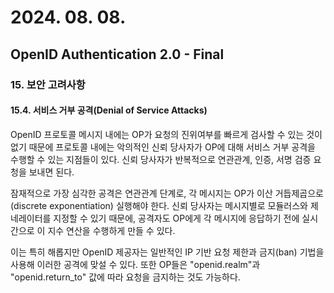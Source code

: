 # 2024. 08. 08.

## OpenID Authentication 2.0 - Final

### 15. 보안 고려사항

#### 15.4. 서비스 거부 공격(Denial of Service Attacks)

OpenID 프로토콜 메시지 내에는 OP가 요청의 진위여부를 빠르게 검사할 수 있는 것이 없기 때문에 프로토콜 내에는 악의적인 신뢰 당사자가 OP에 대해 서비스 거부 공격을 수행할 수 있는 지점들이 있다. 신뢰 당사자가 반복적으로 연관관계, 인증, 서명 검증 요청을 보내면 된다.

잠재적으로 가장 심각한 공격은 연관관계 단계로, 각 메시지는 OP가 이산 거듭제곱으로(discrete exponentiation) 실행해야 한다.  신뢰 당사자는 메시지별로 모듈러스와 제네레이터를 지정할 수 있기 때문에, 공격자도 OP에게 각 메시지에 응답하기 전에 실시간으로 이 지수 연산을 수행하게 만들 수 있다.

이는 특히 해롭지만 OpenID 제공자는 일반적인 IP 기반 요청 제한과 금지(ban) 기법을 사용해 이러한 공격에 맞설 수 있다. 또한 OP들은 "openid.realm"과 "openid.return_to" 값에 따라 요청을 금지하는 것도 가능하다.
